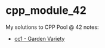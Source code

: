 # cpp_module_42
My solutions to CPP Pool @ 42
notes:
- [cc1 - Garden Variety](https://github.com/nuoxoxo/cpp_modules_42/issues/25)
